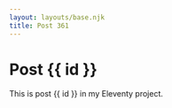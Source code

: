 ```yaml
---
layout: layouts/base.njk
title: Post 361
---
```


# Post {{ id }}

This is post {{ id }} in my Eleventy project.
